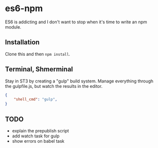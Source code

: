 # es6-npm

ES6 is addicting and I don't want to stop when it's time to write an npm module.

## Installation

Clone this and then `npm install`.

## Terminal, Shmerminal

Stay in ST3 by creating a "gulp" build system.  Manage everything through the gulpfile.js, but watch the results in the editor.
```json
{
    "shell_cmd": "gulp",
}
```

## TODO

* explain the prepublish script
* add watch task for gulp
* show errors on babel task

